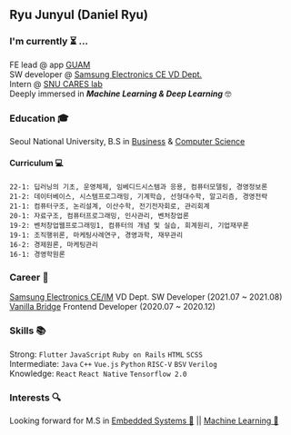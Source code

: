 ## Ryu Junyul (Daniel Ryu)

### I'm currently ⏳ ...
FE lead @ app [GUAM](https://github.com/wafflestudio/guam_front) <br/>
SW developer @ [Samsung Electronics CE VD Dept.](https://www.samsung.com/sec/) <br/>
Intern @ [SNU CARES lab](http://davinci.snu.ac.kr/) <br/>
Deeply immersed in ***Machine Learning & Deep Learning*** 🤓 <br/>

### Education 🎓 
Seoul National University, B.S in [Business](https://cba.snu.ac.kr/) & [Computer Science](https://cse.snu.ac.kr/)

#### Curriculum 💻
```
22-1: 딥러닝의 기초, 운영체제, 임베디드시스템과 응용, 컴퓨터모델링, 경영정보론
21-2: 데이터베이스, 시스템프로그래밍, 기계학습, 선형대수학, 알고리즘, 경영전략
21-1: 컴퓨터구조, 논리설계, 이산수학, 전기전자회로, 관리회계
20-1: 자료구조, 컴퓨터프로그래밍, 인사관리, 벤처창업론
19-2: 벤처창업웹프로그래밍1, 컴퓨터의 개념 및 실습, 회계원리, 기업재무론
19-1: 조직행위론, 마케팅사례연구, 경영과학, 재무관리
16-2: 경제원론, 마케팅관리
16-1: 경영학원론
```

### Career 🚀
[Samsung Electronics CE/IM](https://www.samsung.com/sec/) VD Dept. SW Developer (2021.07 ~ 2021.08)<br/>
[Vanilla Bridge](https://apps.apple.com/kr/app/%EB%B0%94%EB%8B%90%EB%9D%BC%EB%B8%8C%EB%A6%BF%EC%A7%80/id1219876826) Frontend Developer (2020.07 ~ 2020.12)<br/>

### Skills 📚
Strong: ```Flutter``` ```JavaScript``` ```Ruby on Rails``` ```HTML``` ```SCSS```<br/>
Intermediate: ```Java``` ```C++``` ```Vue.js``` ```Python``` ```RISC-V``` ```BSV``` ```Verilog``` <br/>
Knowledge: ```React``` ```React Native``` ```Tensorflow 2.0``` <br/>

### Interests 🔍
Looking forward for M.S in [Embedded Systems 📀](https://cse.snu.ac.kr/lab/%EC%8B%A4%EC%8B%9C%EA%B0%84-%EC%9C%A0%EB%B9%84%EC%BF%BC%ED%84%B0%EC%8A%A4-%EC%8B%9C%EC%8A%A4%ED%85%9C-%EC%97%B0%EA%B5%AC%EC%8B%A4) || [Machine Learning 🤖](http://mllab.snu.ac.kr/)
